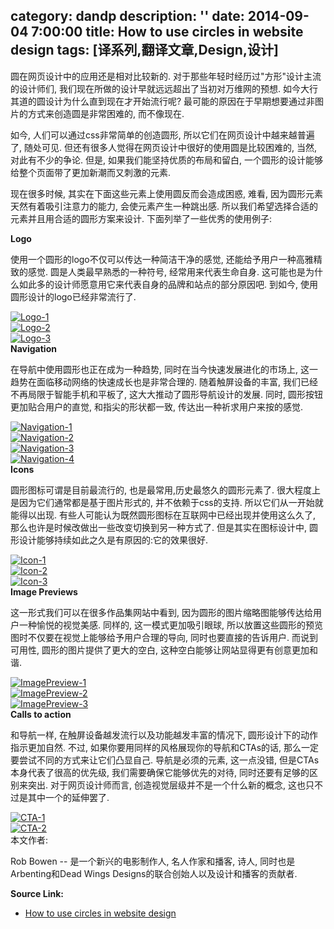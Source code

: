 category: dandp
description: ''
date: 2014-09-04 7:00:00
title: How to use circles in website design
tags: [译系列,翻译文章,Design,设计]
---

圆在网页设计中的应用还是相对比较新的. 对于那些年轻时经历过"方形"设计主流的设计师们, 我们现在所做的设计早就远远超出了当初对万维网的预想. 如今大行其道的圆设计为什么直到现在才开始流行呢? 最可能的原因在于早期想要通过非图片的方式来创造圆是非常困难的, 而不像现在.

如今, 人们可以通过css非常简单的创造圆形, 所以它们在网页设计中越来越普遍了, 随处可见. 但还有很多人觉得在网页设计中很好的使用圆是比较困难的, 当然, 对此有不少的争论. 但是, 如果我们能坚持优质的布局和留白, 一个圆形的设计能够给整个页面带了更加新潮而又刺激的元素.

现在很多时候, 其实在下面这些元素上使用圆反而会造成困惑, 难看, 因为圆形元素天然有着吸引注意力的能力, 会使元素产生一种跳出感. 所以我们希望选择合适的元素并且用合适的圆形方案来设计. 下面列举了一些优秀的使用例子:

<strong>Logo</strong>

使用一个圆形的logo不仅可以传达一种简洁干净的感觉, 还能给予用户一种高雅精致的感觉. 圆是人类最早熟悉的一种符号, 经常用来代表生命自身. 这可能也是为什么如此多的设计师愿意用它来代表自身的品牌和站点的部分原因吧. 到如今, 使用圆形设计的logo已经非常流行了.
<div class=imgs>
<a href="http://www.razvangarofeanu.com/"><img src="http://netdna.webdesignerdepot.com/uploads/2014/09/001.jpg" alt="Logo-1" /></a>
<a href="http://1minus1.com/"><img src="http://netdna.webdesignerdepot.com/uploads/2014/07/1minus1.jpg" alt="Logo-2" /></a>
<a href="http://pistachioapp.com/"><img src="http://netdna.webdesignerdepot.com/uploads/2014/07/pistachio.jpg" alt="Logo-3" /></a>
</div>
<strong>Navigation</strong>

在导航中使用圆形也正在成为一种趋势, 同时在当今快速发展进化的市场上, 这一趋势在面临移动网络的快速成长也是非常合理的. 随着触屏设备的丰富, 我们已经不再局限于智能手机和平板了, 这大大推动了圆形导航设计的发展. 同时, 圆形按钮更加贴合用户的直觉, 和指尖的形状都一致, 传达出一种祈求用户来按的感觉.
<div class=imgs>
<a href="http://www.cantinanegrar.it/it/dominiveneti/f2"><img src="http://netdna.webdesignerdepot.com/uploads/2014/09/002.jpg" alt="Navigation-1" /></a>
<a href="http://www.kashoo.co.uk/"><img src="http://netdna.webdesignerdepot.com/uploads/2014/07/kashoo.jpg" alt="Navigation-2" /></a>
<a href="http://www.zizzi.co.uk/"><img src="http://netdna.webdesignerdepot.com/uploads/2014/07/zizzi.jpg" alt="Navigation-3" /></a>
<a href="http://inmotionmassage.co.uk/"><img src="http://netdna.webdesignerdepot.com/uploads/2014/07/inmotion.jpg" alt="Navigation-4" /></a>
</div>
<strong>Icons</strong>

圆形图标可谓是目前最流行的, 也是最常用,历史最悠久的圆形元素了. 很大程度上是因为它们通常都是基于图片形式的, 并不依赖于css的支持. 所以它们从一开始就能得以出现. 有些人可能认为既然圆形图标在互联网中已经出现并使用这么久了, 那么也许是时候改做出一些改变切换到另一种方式了. 但是其实在图标设计中, 圆形设计能够持续如此之久是有原因的:它的效果很好.
<div class=imgs>
<a href="http://www.denisechandler.com/"><img src="http://netdna.webdesignerdepot.com/uploads/2014/07/denisechandler.jpg" alt="Icon-1" /></a>
<a href="http://syropia.net/"><img src="http://netdna.webdesignerdepot.com/uploads/2014/07/syropia.jpg" alt="Icon-2" /></a>
<a href="http://www.styiens.com/"><img src="http://netdna.webdesignerdepot.com/uploads/2014/07/styiens.jpg" alt="Icon-3" /></a>
</div>
<strong>Image Previews</strong>

这一形式我们可以在很多作品集网站中看到, 因为圆形的图片缩略图能够传达给用户一种愉悦的视觉美感. 同样的, 这一模式更加吸引眼球, 所以放置这些圆形的预览图时不仅要在视觉上能够给予用户合理的导向, 同时也要直接的告诉用户. 而说到可用性, 圆形的图片提供了更大的空白, 这种空白能够让网站显得更有创意更加和谐.
<div class=imgs>
<a href="http://revelationconcept.com/"><img src="http://netdna.webdesignerdepot.com/uploads/2014/09/003.jpg" alt="ImagePreview-1" /></a>
<a href="http://www.skewedicons.com/"><img src="http://netdna.webdesignerdepot.com/uploads/2014/07/skewedicons.jpg" alt="ImagePreview-2" /></a>
<a href="http://kikk.be/2012/accueil.htm?lng=fr"><img src="http://netdna.webdesignerdepot.com/uploads/2014/07/kikk.jpg" alt="ImagePreview-3" /></a>
</div>
<strong>Calls to action</strong>

和导航一样, 在触屏设备越发流行以及功能越发丰富的情况下, 圆形设计下的动作指示更加自然. 不过, 如果你要用同样的风格展现你的导航和CTAs的话, 那么一定要尝试不同的方式来让它们凸显自己. 导航是必须的元素, 这一点没错, 但是CTAs本身代表了很高的优先级, 我们需要确保它能够优先的对待, 同时还要有足够的区别来突出. 对于网页设计师而言, 创造视觉层级并不是一个什么新的概念, 这也只不过是其中一个的延伸罢了.
<div class=imgs>
<a href="http://onedesigncompany.com/"><img src="http://netdna.webdesignerdepot.com/uploads/2014/09/004.jpg" alt="CTA-1" /></a>
<a href="http://thehighlandfling.com/"><img src="http://netdna.webdesignerdepot.com/uploads/2014/07/highlandfling.jpg" alt="CTA-2" /></a>
</div>
本文作者:

Rob Bowen -- 是一个新兴的电影制作人, 名人作家和播客, 诗人, 同时也是Arbenting和Dead Wings Designs的联合创始人以及设计和播客的贡献者.

<strong>Source Link:</strong>
<ul>
	<li><a href="http://www.webdesignerdepot.com/2014/09/how-to-use-circles-in-website-design/" title="How to use circles in website design">How to use circles in website design</a></li>
</ul>

<style>
div.imgs a{display:block;}
</style>
